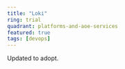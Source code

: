 ```yaml
---
title: "Loki"
ring: trial
quadrant: platforms-and-aoe-services
featured: true
tags: [devops]
---
```


Updated to adopt.
